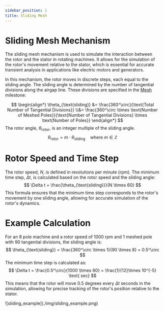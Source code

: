 ```yaml
---
sidebar_position: 1
title: Sliding Mesh
---
```

# Sliding Mesh Mechanism
The sliding mesh mechanism is used to simulate the interaction between the rotor and the stator in rotating machines. It allows for the simulation of the rotor's movement relative to the stator, which is essential for accurate transient analysis in applications like electric motors and generators.

In this mechanism, the rotor moves in discrete steps, each equal to the sliding angle. The sliding angle is determined by the number of tangential divisions along the airgap line. These divisions are specified in the [Mesh](https://emsolution-ssil.github.io/eMotorSolutionDoc/docs/docs/mesh) milestone:

$$
\begin{align*}
\theta_{\text{sliding}} &= \frac{360^\circ}{\text{Total Number of Tangential Divisions}} \\&= \frac{360^\circ \times \text{Number of Meshed Poles}}{\text{Number of Tangential Divisions} \times \text{Number of Poles}}
\end{align*}
$$
The rotor angle, $\theta_{\text{rotor}}$, is an integer multiple of the sliding angle. 
$$
\theta_{\text{rotor}} = m \cdot \theta_{\text{sliding}} \quad \text{where } m \in \mathbb{Z}
$$

# Rotor Speed and Time Step
The rotor speed, $N$, is defined in revolutions per minute (rpm). The minimum time step, $\Delta t$, is calculated based on the rotor speed and the sliding angle:
$$
\Delta t = \frac{\theta_{\text{sliding}}}{N \times 60}
$$
This formula ensures that the minimum time step corresponds to the rotor's movement by one sliding angle, allowing for accurate simulation of the rotor's dynamics.
# Example Calculation
For an 8 pole machine and a rotor speed of 1000 rpm and 1 meshed pole with 90 tangential divisions, the sliding angle is:
$$
\theta_{\text{sliding}} = \frac{360^\circ \times 1}{90 \times 8} = 0.5^\circ   
$$
The minimum time step is calculated as:
$$
\Delta t = \frac{0.5^\circ}{1000 \times 60} = \frac{1}{12}\times 10^{-5} \text{ sec}
$$
This means that the rotor will move 0.5 degrees every $\Delta t$ seconds in the simulation, allowing for precise tracking of the rotor's position relative to the stator.

<p class="ems">![sliding_example](./img/sliding_example.png)</p>
